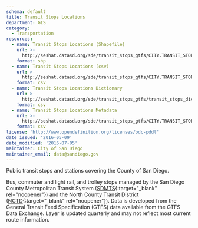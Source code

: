 ```yaml
---
schema: default
title: Transit Stops Locations
department: GIS
category:
  - Transportation
resources:
  - name: Transit Stops Locations (Shapefile)
    url: >-
      http://seshat.datasd.org/sde/transit_stops_gtfs/CITY.TRANSIT_STOPS_GTFS_datasd.zip
    format: shp
  - name: Transit Stops Locations (csv)
    url: >-
      http://seshat.datasd.org/sde/transit_stops_gtfs/CITY.TRANSIT_STOPS_GTFS_datasd.csv
    format: csv
  - name: Transit Stops Locations Dictionary
    url: >-
      http://seshat.datasd.org/sde/transit_stops_gtfs/transit_stops_dictionary_datasd.csv
    format: csv
  - name: Transit Stops Locations Metadata
    url: >-
      http://seshat.datasd.org/sde/transit_stops_gtfs/CITY.TRANSIT_STOPS_GTFS_metadata_datasd.csv
    format: csv
license: 'http://www.opendefinition.org/licenses/odc-pddl'
date_issued: '2016-05-09'
date_modified: '2016-07-05'
maintainer: City of San Diego
maintainer_email: data@sandiego.gov
---
```

Public transit stops and stations covering the County of San Diego.
<!--more-->
Bus, commuter and light rail, and trolley stops managed by the San Diego
County Metropolitan Transit System ([SDMTS]('https://www.sdmts.com/'){:target="_blank" rel="noopener"})
and the North County Transit District ([NCTD](http://www.gonctd.com/){:target="_blank" rel="noopener"}).
Data is developed from the General Transit Feed Specification (GTFS) data
available from the GTFS Data Exchange. Layer is updated quarterly and
may not reflect most current route information.
